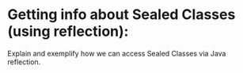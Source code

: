 # Getting info about Sealed Classes (using reflection):

Explain and exemplify how we can access Sealed Classes via Java reflection.